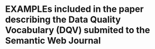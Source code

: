 # EXAMPLEs included in the paper describing the Data Quality Vocabulary (DQV) submited to the Semantic Web Journal
